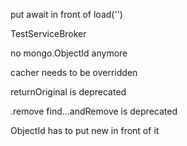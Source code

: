 put await in front of load('')

TestServiceBroker

no mongo.ObjectId anymore

cacher needs to be overridden

returnOriginal is deprecated

.remove
find...andRemove is deprecated

ObjectId has to put new in front of it
